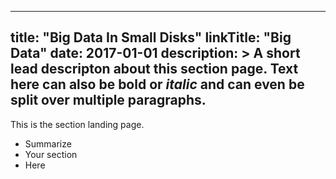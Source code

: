 
---
title: "Big Data In Small Disks"
linkTitle: "Big Data"
date: 2017-01-01
description: >
  A short lead descripton about this section page. Text here can also be **bold** or _italic_ and can even be split over multiple paragraphs.
---

This is the section landing page.

* Summarize
* Your section
* Here

